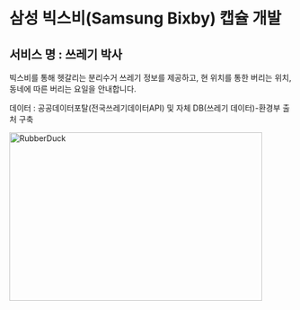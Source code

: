 # 삼성 빅스비(Samsung Bixby) 캡슐 개발

## 서비스 명 : 쓰레기 박사

빅스비를 통해 헷갈리는 분리수거 쓰레기 정보를 제공하고, 현 위치를 통한 버리는 위치, 동네에 따른 버리는 요일을 안내합니다.

데이터 : 공공데이터포탈(전국쓰레기데이터API) 및 자체 DB(쓰레기 데이터)-환경부 출처 구축

<img src="https://i.ytimg.com/vi/LPo9dekMfV8/maxresdefault.jpg" width="450px" height="300px" alt="RubberDuck"></img><br/>
